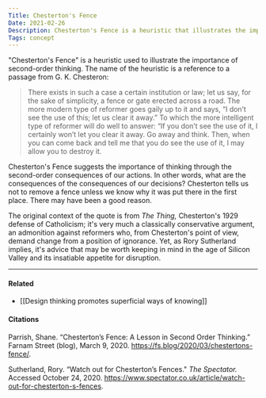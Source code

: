 ```yaml
---
Title: Chesterton's Fence
Date: 2021-02-26
Description: Chesterton's Fence is a heuristic that illustrates the importance of second-order thinking.
Tags: concept
---
```


"Chesterton's Fence" is a heuristic used to illustrate the importance of second-order thinking. The name of the heuristic is a reference to a passage from G. K. Chesteron: 

> There exists in such a case a certain institution or law; let us say, for the sake of simplicity, a fence or gate erected across a road. The more modern type of reformer goes gaily up to it and says, “I don’t see the use of this; let us clear it away.” To which the more intelligent type of reformer will do well to answer: “If you don’t see the use of it, I certainly won’t let you clear it away. Go away and think. Then, when you can come back and tell me that you do see the use of it, I may allow you to destroy it.

Chesterton's Fence suggests the importance of thinking through the second-order consequences of our actions. In other words, what are the consequences of the consequences of our decisions? Chesterton tells us not to remove a fence unless we know why it was put there in the first place. There may have been a good reason. 

The original context of the quote is from *The Thing,* Chesterton's 1929 defense of Catholicism; it's very much a classically conservative argument, an admonition against reformers who, from Chesterton's point of view, demand change from a position of ignorance. Yet, as Rory Sutherland implies, it's advice that may be worth keeping in mind in the age of Silicon Valley and its insatiable appetite for disruption. 

---
#### Related
- [[Design thinking promotes superficial ways of knowing]]

#### Citations
Parrish, Shane. “Chesterton’s Fence: A Lesson in Second Order Thinking.” Farnam Street (blog), March 9, 2020. https://fs.blog/2020/03/chestertons-fence/.

Sutherland, Rory. “Watch out for Chesterton’s Fences." *The Spectator.* Accessed October 24, 2020. https://www.spectator.co.uk/article/watch-out-for-chesterton-s-fences.
